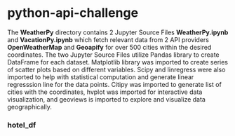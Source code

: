 # python-api-challenge

The **WeatherPy** directory contains 2 Jupyter Source Files **WeatherPy.ipynb** and **VacationPy.ipynb** which fetch relevant data from 2 API providers **OpenWeatherMap** and **Geoapify** for over 500 cities within the desired coordinates. The two Jupyter Source Files utilize Pandas library to create DataFrame for each dataset. Matplotlib library was imported to create series of scatter plots based on different variables. Scipy and linregress were also imported to help with statistical computation and generate linear regresssion line for the data points. Citipy was imported to generate list of cities with the coordinates, hvplot was imported for interactive data visualization, and geoviews is imported to explore and visualize data geographically.

### hotel_df
